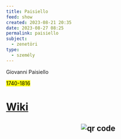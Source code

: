 ```yaml
---
title: Paisiello
feed: show
created: 2023-08-21 20:35
date: 2023-08-27 08:25
permalink: paisiello
subject:
  - zenetöri
type:
  - személy
---
```


Giovanni Paisiello

<mark>1740-1816</mark>

# [Wiki](https://www.wikiwand.com/hu/Giovanni_Paisiello)




## <p style="text-align: center;"><img src="https://chart.googleapis.com/chart?cht=qr&chl=https://notes.andrasdenes.com/paisiello&chs=180x180&choe=UTF-8&chld=L|2" alt="qr code"></p>

